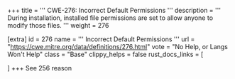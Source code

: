 +++
title = '''
CWE-276: Incorrect Default Permissions
'''
description	= '''
During installation, installed file permissions are set to allow anyone to modify those files.
'''
weight = 276

[extra]
id = 276
name = '''
Incorrect Default Permissions
'''
url = "https://cwe.mitre.org/data/definitions/276.html"
vote = "No Help, or Langs Won't Help"
class = "Base"
clippy_helps = false
rust_docs_links = [
	
]
+++
See 256 reason